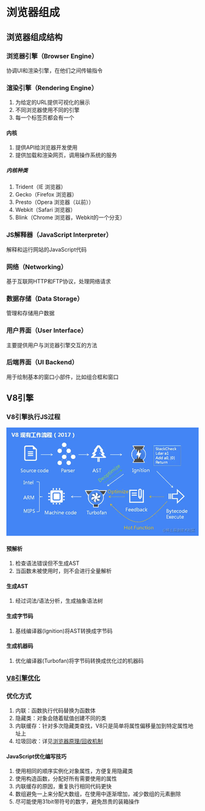# 浏览器组成

## 浏览器组成结构

### 浏览器引擎（Browser Engine）

协调UI和渲染引擎，在他们之间传输指令

### 渲染引擎（Rendering Engine）

1. 为给定的URL提供可视化的展示
2. 不同浏览器使用不同的引擎
3. 每一个标签页都会有一个

#### 内核

1. 提供API给浏览器开发使用
2. 提供加载和渲染网页，调用操作系统的服务

##### 内核种类

1. Trident（IE 浏览器）
2. Gecko（Firefox 浏览器）
3. Presto（Opera 浏览器（以前））
4. Webkit（Safari 浏览器）
5. Blink（Chrome 浏览器，Webkit的一个分支）

### JS解释器（JavaScript Interpreter）

解释和运行网站的JavaScript代码

### 网络（Networking）

基于互联网HTTP和FTP协议，处理网络请求

### 数据存储（Data Storage）

管理和存储用户数据

### ⽤户界⾯（User Interface）

主要提供用户与浏览器引擎交互的方法

### 后端界⾯（UI Backend）

用于绘制基本的窗口小部件，比如组合框和窗口

## V8引擎

### V8引擎执行JS过程

![v8引擎](assets/01-V8引擎.jpg)

#### 预解析

1. 检查语法错误但不生成AST
2. 当函数未被使用时，则不会进行全量解析

#### 生成AST

1. 经过词法/语法分析，生成抽象语法树

#### 生成字节码

1. 基线编译器(Ignition)将AST转换成字节码

#### 生成机器码

1. 优化编译器(Turbofan)将字节码转换成优化过的机器码

### [V8引擎优化](https://panzhongxian.cn/cn/2021/04/02-inside-the-v8-engine-5-tips-on-how-to-write-optimized-code/)

### 优化方式

1. 内联：函数执行代码替换为函数体
2. 隐藏类：对象会随着赋值创建不同的类
3. 内联缓存：针对多次隐藏类查找，V8只是简单将属性偏移量加到特定属性地址上
4. 垃圾回收：详见[浏览器原理/回收机制](./06-回收机制.md)

#### JavaScript优化编写技巧

1. 使用相同的顺序实例化对象属性，方便复用隐藏类
2. 使用构造函数，分配好所有需要使用的属性
3. 内联缓存的原因，重复执行相同代码更快
4. 数组避免一上来分配大数组，在使用中逐渐增加，减少数组的元素删除
5. 尽可能使用31bit带符号的数字，避免昂贵的装箱操作
